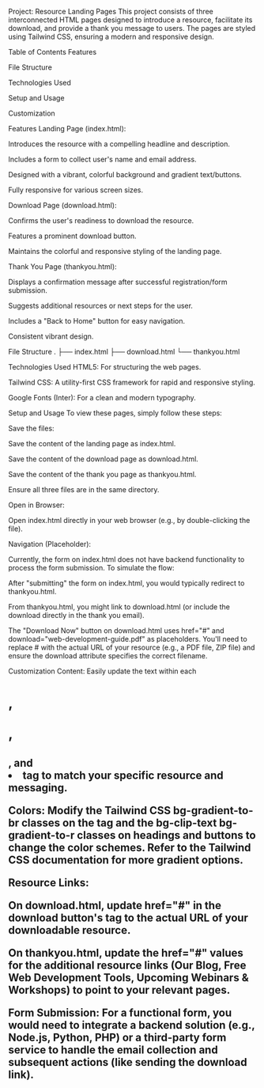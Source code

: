 Project: Resource Landing Pages
This project consists of three interconnected HTML pages designed to introduce a resource, facilitate its download, and provide a thank you message to users. The pages are styled using Tailwind CSS, ensuring a modern and responsive design.

Table of Contents
Features

File Structure

Technologies Used

Setup and Usage

Customization

Features
Landing Page (index.html):

Introduces the resource with a compelling headline and description.

Includes a form to collect user's name and email address.

Designed with a vibrant, colorful background and gradient text/buttons.

Fully responsive for various screen sizes.

Download Page (download.html):

Confirms the user's readiness to download the resource.

Features a prominent download button.

Maintains the colorful and responsive styling of the landing page.

Thank You Page (thankyou.html):

Displays a confirmation message after successful registration/form submission.

Suggests additional resources or next steps for the user.

Includes a "Back to Home" button for easy navigation.

Consistent vibrant design.

File Structure
.
├── index.html
├── download.html
└── thankyou.html

Technologies Used
HTML5: For structuring the web pages.

Tailwind CSS: A utility-first CSS framework for rapid and responsive styling.

Google Fonts (Inter): For a clean and modern typography.

Setup and Usage
To view these pages, simply follow these steps:

Save the files:

Save the content of the landing page as index.html.

Save the content of the download page as download.html.

Save the content of the thank you page as thankyou.html.

Ensure all three files are in the same directory.

Open in Browser:

Open index.html directly in your web browser (e.g., by double-clicking the file).

Navigation (Placeholder):

Currently, the form on index.html does not have backend functionality to process the form submission. To simulate the flow:

After "submitting" the form on index.html, you would typically redirect to thankyou.html.

From thankyou.html, you might link to download.html (or include the download directly in the thank you email).

The "Download Now" button on download.html uses href="#" and download="web-development-guide.pdf" as placeholders. You'll need to replace # with the actual URL of your resource (e.g., a PDF file, ZIP file) and ensure the download attribute specifies the correct filename.

Customization
Content: Easily update the text within each <h1>, <p>, <h2>, and <li> tag to match your specific resource and messaging.

Colors: Modify the Tailwind CSS bg-gradient-to-br classes on the <body> tag and the bg-clip-text bg-gradient-to-r classes on headings and buttons to change the color schemes. Refer to the Tailwind CSS documentation for more gradient options.

Resource Links:

On download.html, update href="#" in the download button's <a> tag to the actual URL of your downloadable resource.

On thankyou.html, update the href="#" values for the additional resource links (Our Blog, Free Web Development Tools, Upcoming Webinars & Workshops) to point to your relevant pages.

Form Submission: For a functional form, you would need to integrate a backend solution (e.g., Node.js, Python, PHP) or a third-party form service to handle the email collection and subsequent actions (like sending the download link).
